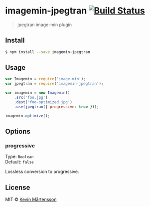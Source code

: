 # imagemin-jpegtran [![Build Status](https://travis-ci.org/kevva/imagemin-jpegtran.svg?branch=master)](https://travis-ci.org/kevva/imagemin-jpegtran)

> jpegtran image-min plugin

## Install

```bash
$ npm install --save imagemin-jpegtran
```

## Usage

```js
var Imagemin = require('image-min');
var jpegtran = require('imagemin-jpegtran');

var imagemin = new Imagemin()
    .src('foo.jpg')
    .dest('foo-optimized.jpg')
    .use(jpegtran({ progressive: true }));

imagemin.optimize();
```

## Options

### progressive

Type: `Boolean`  
Default: `false`

Lossless conversion to progressive.

## License

MIT © [Kevin Mårtensson](https://github.com/kevva)
